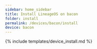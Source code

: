 ```yaml
---
sidebar: home_sidebar
title: Install LineageOS on bacon
folder: install
permalink: /devices/bacon/install
device: bacon
---
```

{% include templates/device_install.md %}
